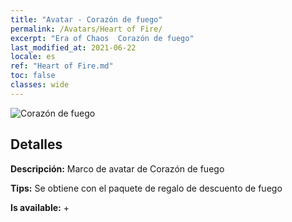 ```yaml
---
title: "Avatar - Corazón de fuego"
permalink: /Avatars/Heart of Fire/
excerpt: "Era of Chaos  Corazón de fuego"
last_modified_at: 2021-06-22
locale: es
ref: "Heart of Fire.md"
toc: false
classes: wide
---
```

 ![Corazón de fuego](/images/a/avatarFrame_23.png)

## Detalles

 **Descripción:** Marco de avatar de Corazón de fuego 

 **Tips:** Se obtiene con el paquete de regalo de descuento de fuego 

 **Is available:**  + 

